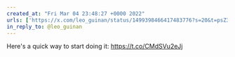 ```yaml
---
created_at: "Fri Mar 04 23:48:27 +0000 2022"
urls: ['https://x.com/leo_guinan/status/1499398466417483776?s=20&t=psZ3FuFLr4Xhzu84aKYOFQ']
in_reply_to: @leo_guinan
---
```


Here's a quick way to start doing it:
https://t.co/CMdSVu2eJj